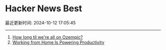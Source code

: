 # Hacker News Best

最近更新时间: 2024-10-12 17:05:45

--- 
1. [How long til we're all on Ozempic?](https://asteriskmag.com/issues/07/how-long-til-were-all-on-ozempic) 
2. [Working from Home Is Powering Productivity](https://www.imf.org/en/Publications/fandd/issues/2024/09/working-from-home-is-powering-productivity-bloom) 
